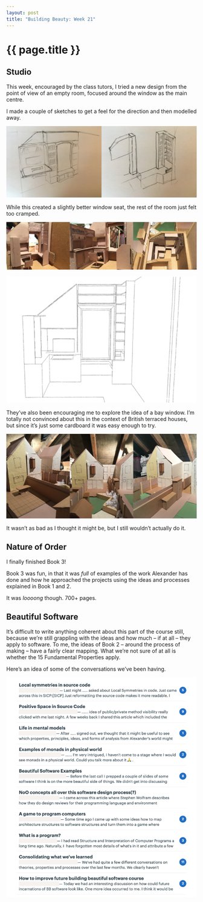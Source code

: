 ```yaml
---
layout: post
title: "Building Beauty: Week 21"
---
```


# {{ page.title }}

## Studio

This week, encouraged by the class tutors, I tried a new design from the point of view of an empty room, focused around the window as the main centre.

I made a couple of sketches to get a feel for the direction and then modelled away.

![Office from scratch sketches](/images/posts/building-beauty/office-from-scratch-sketches.jpg)

While this created a slightly better window seat, the rest of the room just felt too cramped.

![Office from scratch model](/images/posts/building-beauty/office-from-scratch-model.jpg)

![Office from scratch SketchUp](/images/posts/building-beauty/office-from-scratch-sketchup.jpg)

They’ve also been encouraging me to explore the idea of a bay window. I’m totally not convinced about this in the context of British terraced houses, but since it’s just some cardboard it was easy enough to try.

![Bay window model](/images/posts/building-beauty/bay-window-model.jpg)

It wasn’t as bad as I thought it might be, but I still wouldn’t actually do it.

## Nature of Order

I finally finished Book 3!

Book 3 was fun, in that it was _full_ of examples of the work Alexander has done and how he approached the projects using the ideas and processes explained in Book 1 and 2.

It was _loooong_ though. 700+ pages.

## Beautiful Software

It’s difficult to write anything coherent about this part of the course still, because we’re still grappling with the ideas and how much – if at all – they apply to software. To me, the ideas of Book 2 – around the process of making – have a fairly clear mapping. What we’re not sure of at all is whether the 15 Fundamental Properties apply.

Here’s an idea of some of the conversations we’ve been having.

![Most recent Beautiful Software conversations Week 21](/images/posts/building-beauty/beautiful-software-conversations-week-21.jpg)
